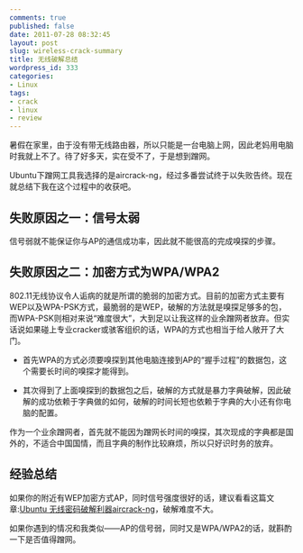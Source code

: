```yaml
---
comments: true
published: false
date: 2011-07-28 08:32:45
layout: post
slug: wireless-crack-summary
title: 无线破解总结
wordpress_id: 333
categories:
- Linux
tags:
- crack
- linux
- review
---
```


暑假在家里，由于没有带无线路由器，所以只能是一台电脑上网，因此老妈用电脑时我就上不了。待了好多天，实在受不了，于是想到蹭网。

Ubuntu下蹭网工具我选择的是aircrack-ng，经过多番尝试终于以失败告终。现在就总结下我在这个过程中的收获吧。


## 失败原因之一：信号太弱


信号弱就不能保证你与AP的通信成功率，因此就不能很高的完成嗅探的步骤。


## 失败原因之二：加密方式为WPA/WPA2


802.11无线协议令人诟病的就是所谓的脆弱的加密方式。目前的加密方式主要有WEP以及WPA-PSK方式，最脆弱的是WEP，破解的方法就是嗅探足够多的包，而WPA-PSK则相对来说“难度很大”，大到足以让我这样的业余蹭网者放弃。但实话说如果碰上专业cracker或骇客组织的话，WPA的方式也相当于给人敞开了大门。



	
  * 首先WPA的方式必须要嗅探到其他电脑连接到AP的“握手过程”的数据包，这个需要长时间的嗅探才能得到。

	
  * 其次得到了上面嗅探到的数据包之后，破解的方式就是暴力字典破解，因此破解的成功依赖于字典做的如何，破解的时间长短也依赖于字典的大小还有你电脑的配置。


作为一个业余蹭网者，首先就不能因为蹭网长时间的嗅探，其次现成的字典都是国外的，不适合中国国情，而且字典的制作比较麻烦，所以只好识时务的放弃。


## 经验总结


如果你的附近有WEP加密方式AP，同时信号强度很好的话，建议看看这篇文章:[Ubuntu 无线密码破解利器aircrack-ng](http://www.nenew.net/ubuntu-aircrack-ng.html)，破解难度不大。

如果你遇到的情况和我类似——AP的信号弱，同时又是WPA/WPA2的话，就斟酌一下是否值得蹭网。
